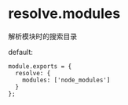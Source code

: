 # resolve.modules
解析模块时的搜索目录

default:
````
module.exports = {
  resolve: {
    modules: ['node_modules']
  }
};
````

